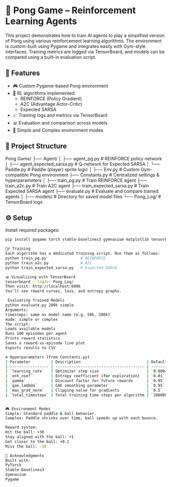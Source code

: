# 🏓 Pong Game – Reinforcement Learning Agents

This project demonstrates how to train AI agents to play a simplified version of Pong using various reinforcement learning algorithms. The environment is custom-built using Pygame and integrates easily with Gym-style interfaces. Training metrics are logged via TensorBoard, and models can be compared using a built-in evaluation script.


## 🚀 Features

- 🎮 Custom Pygame-based Pong environment
- 🧠 RL algorithms implemented:
  - REINFORCE (Policy Gradient)
  - A2C (Advantage Actor-Critic)
  - Expected SARSA
- 📈 Training logs and metrics via TensorBoard
- 📊 Evaluation and comparison across models
- 🧪 Simple and Complex environment modes

## 📂 Project Structure

Pong Game/
├── Agent/
│ ├── agent_pg.py # REINFORCE policy network
│ ├── agent_expected_sarsa.py # Q-network for Expected SARSA
│ └── Paddle.py # Paddle (player) sprite logic
│
├── Env.py # Custom Gym-compatible Pong environment
├── Constants.py # Centralized settings & hyperparameters
│
├── train_pg.py # Train REINFORCE agent
├── train_a2c.py # Train A2C agent
├── train_expected_sarsa.py # Train Expected SARSA agent
├── evaluate.py # Evaluate and compare trained agents
│
├── models/ # Directory for saved model files
└── Pong_Log/ # TensorBoard logs

## ⚙️ Setup

Install required packages:

```bash
pip install pygame torch stable-baselines3 gymnasium matplotlib tensorboard

🏋️‍♂️ Training
Each algorithm has a dedicated training script. Run them as follows:
python train_pg.py               # REINFORCE
python train_a2c.py              # A2C
python train_expected_sarsa.py   # Expected SARSA

📊 Visualizing with TensorBoard
tensorboard --logdir Pong_Log/
Then visit: http://localhost:6006
You’ll see reward curves, loss, and entropy graphs.

 Evaluating Trained Models
python evaluate.py 200k simple
Arguments:
timesteps: same as model name (e.g. 50k, 200k)
mode: simple or complex
The script:
Loads available models
Runs 100 episodes per agent
Prints reward statistics
Saves a reward-vs-episode line plot
Exports results to CSV

⚙️ Hyperparameters (from Constants.py)
| Parameter         | Description                             | Default  |
| ----------------- | --------------------------------------- | -------- |
| `learning_rate`   | Optimizer step size                     | `0.0004` |
| `ent_coef`        | Entropy coefficient (for exploration)   | `0.01`   |
| `gamma`           | Discount factor for future rewards      | `0.95`   |
| `gae_lambda`      | GAE smoothing parameter                 | `0.95`   |
| `max_grad_norm`   | Clipping value for gradients            | `0.5`    |
| `total_timesteps` | Total training time steps per algorithm | `200000` |


🎮 Environment Modes
Simple: Standard paddle & ball behavior.
Complex: Paddle shrinks over time, ball speeds up with each bounce.

Reward system:
Hit the ball: +30
Stay aligned with the ball: +1
Get closer to the ball: +0.1
Miss the ball: -30

🙏 Acknowledgments
Built with:
PyTorch
Stable-Baselines3
Gymnasium
Pygame
